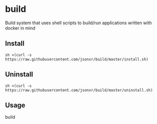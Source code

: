 # build
Build system that uses shell scripts to build/run applications written with docker in mind

## Install
    sh <(curl -s https://raw.githubusercontent.com/jsonxr/build/master/install.sh)

## Uninstall
    sh <(curl -s https://raw.githubusercontent.com/jsonxr/build/master/uninstall.sh)

## Usage

build <cmd>
